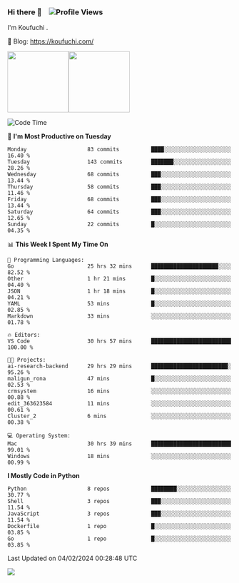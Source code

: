 ### Hi there 👋 &nbsp;&nbsp; ![Profile Views](https://komarev.com/ghpvc/?username=Koufuchi&base=200)

I'm Koufuchi . 

📔 Blog: <https://koufuchi.com/>

<img align="" height="137px" src="https://github-readme-stats-seven-nu-30.vercel.app/api?username=Koufuchi&hide=issues,contribs&show_icons=true&line_height=21&theme=radical&locale=en" /><img align="" height="137px" src="https://github-readme-stats-seven-nu-30.vercel.app/api/top-langs/?username=Koufuchi&layout=compact&hide=blade,html,css,pug,scss&theme=radical&locale=en" />

<!--START_SECTION:waka-->
![Code Time](http://img.shields.io/badge/Code%20Time-348%20hrs%2047%20mins-blue)

📅 **I'm Most Productive on Tuesday** 

```text
Monday                   83 commits          ████░░░░░░░░░░░░░░░░░░░░░   16.40 % 
Tuesday                  143 commits         ███████░░░░░░░░░░░░░░░░░░   28.26 % 
Wednesday                68 commits          ███░░░░░░░░░░░░░░░░░░░░░░   13.44 % 
Thursday                 58 commits          ███░░░░░░░░░░░░░░░░░░░░░░   11.46 % 
Friday                   68 commits          ███░░░░░░░░░░░░░░░░░░░░░░   13.44 % 
Saturday                 64 commits          ███░░░░░░░░░░░░░░░░░░░░░░   12.65 % 
Sunday                   22 commits          █░░░░░░░░░░░░░░░░░░░░░░░░   04.35 % 
```


📊 **This Week I Spent My Time On** 

```text
💬 Programming Languages: 
Go                       25 hrs 32 mins      █████████████████████░░░░   82.52 % 
Other                    1 hr 21 mins        █░░░░░░░░░░░░░░░░░░░░░░░░   04.40 % 
JSON                     1 hr 18 mins        █░░░░░░░░░░░░░░░░░░░░░░░░   04.21 % 
YAML                     53 mins             █░░░░░░░░░░░░░░░░░░░░░░░░   02.85 % 
Markdown                 33 mins             ░░░░░░░░░░░░░░░░░░░░░░░░░   01.78 % 

🔥 Editors: 
VS Code                  30 hrs 57 mins      █████████████████████████   100.00 % 

🐱‍💻 Projects: 
ai-research-backend      29 hrs 29 mins      ████████████████████████░   95.26 % 
maligun_rona             47 mins             █░░░░░░░░░░░░░░░░░░░░░░░░   02.53 % 
crmsystem                16 mins             ░░░░░░░░░░░░░░░░░░░░░░░░░   00.88 % 
edit_363623584           11 mins             ░░░░░░░░░░░░░░░░░░░░░░░░░   00.61 % 
Cluster_2                6 mins              ░░░░░░░░░░░░░░░░░░░░░░░░░   00.38 % 

💻 Operating System: 
Mac                      30 hrs 39 mins      █████████████████████████   99.01 % 
Windows                  18 mins             ░░░░░░░░░░░░░░░░░░░░░░░░░   00.99 % 
```

**I Mostly Code in Python** 

```text
Python                   8 repos             ████████░░░░░░░░░░░░░░░░░   30.77 % 
Shell                    3 repos             ███░░░░░░░░░░░░░░░░░░░░░░   11.54 % 
JavaScript               3 repos             ███░░░░░░░░░░░░░░░░░░░░░░   11.54 % 
Dockerfile               1 repo              █░░░░░░░░░░░░░░░░░░░░░░░░   03.85 % 
Go                       1 repo              █░░░░░░░░░░░░░░░░░░░░░░░░   03.85 % 
```




 Last Updated on 04/02/2024 00:28:48 UTC
<!--END_SECTION:waka-->

![](https://hit.yhype.me/github/profile?user_id=46078832)
